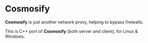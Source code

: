 # Cosmosify
**Cosmosify** is just another network proxy, helping to bypass firewalls.

This is C++ port of **Cosmosify** (both server and client), for Linux & Windows.

